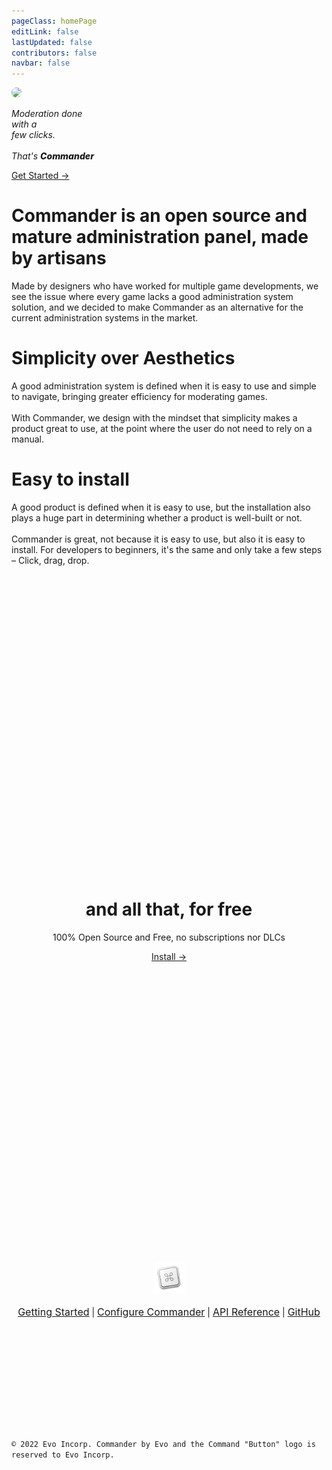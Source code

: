 ```yaml
---
pageClass: homePage
editLink: false
lastUpdated: false
contributors: false
navbar: false
---
```


<div class="page">
<div class="top">
<img src="images/banner.png" style="object-fit: cover; border-radius: 15px" height=70px>
<p class="title">
    <span><i style="--i: 1">Moderation</i></span>
    <span><i style="--i: 1">done</i></span>
    <br>
    <span><i style="--i: 2">with</i></span>
    <span><i style="--i: 2">a</i></span>
    <br>
    <span><i style="--i: 3">few</i></span>
    <span><i style="--i: 4">clicks.</i></span>
    <br>
    <br>
    <span><i style="--i: 12">That's</i></span>
    <span><i style="--i: 14; font-weight:800 ">Commander</i></span>
</p>
<a href="./home/intro">Get Started →</a>
</div>

<div class="content">
<h1>Commander is an open source and mature administration panel, made by artisans</h1>
<p>Made by designers who have worked for multiple game developments, we see the issue where every game lacks a good administration system solution, and we decided to make Commander as an alternative for the current administration systems in the market.</p>

<h1>Simplicity over Aesthetics</h1>
<p>A good administration system is defined when it is easy to use and simple to navigate, bringing greater efficiency for moderating games.<br><br>With Commander, we design with the mindset that simplicity makes a product great to use, at the point where the user do not need to rely on a manual.</p>

<h1>Easy to install</h1>
<p>A good product is defined when it is easy to use, but the installation also plays a huge part in determining whether a product is well-built or not.<br><br>Commander is great, not because it is easy to use, but also it is easy to install. For developers to beginners, it's the same and only take a few steps – Click, drag, drop.</p>
</div>

<div align="center" style="padding-top: 30rem; padding-bottom: 30rem">
<h1>and all that, for free</h1>
<p style="padding: 0">100% Open Source and Free, no subscriptions nor DLCs</p>
<a href="./home/intro" style="margin: 0">Install →</a>
</div>
</div>
<div align="center" style="padding-bottom: 12rem">
<img src="images/icon.png" height=50>
<br>
<br>
<a href="./home/intro" style="margin: 0; font-size: 1rem; font-weight: 400">Getting Started</a> | <a href="./guides/config/intro" style="margin: 0; font-size: 1rem; font-weight: 400">Configure Commander</a> | <a href="./ref/api" style="margin: 0; font-size: 1rem; font-weight: 400">API Reference</a> | <a href="https://github.com/7kayoh/commander.git" style="margin: 0; font-size: 1rem; font-weight: 400">GitHub</a>
</div>
<code>© 2022 Evo Incorp. Commander by Evo and the Command "Button" logo is reserved to Evo Incorp.</code>